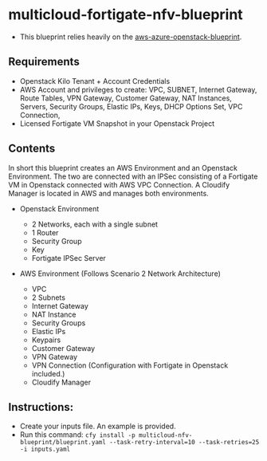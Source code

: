 # multicloud-fortigate-nfv-blueprint

* This blueprint relies heavily on the [aws-azure-openstack-blueprint](https://github.com/cloudify-examples/aws-azure-openstack-blueprint).

## Requirements

* Openstack Kilo Tenant + Account Credentials
* AWS Account and privileges to create: VPC, SUBNET, Internet Gateway, Route Tables, VPN Gateway, Customer Gateway, NAT Instances, Servers, Security Groups, Elastic IPs, Keys, DHCP Options Set, VPC Connection,
* Licensed Fortigate VM Snapshot in your Openstack Project

## Contents

In short this blueprint creates an AWS Environment and an Openstack Environment. The two are connected with an IPSec consisting of a Fortigate VM in Openstack connected with AWS VPC Connection. A Cloudify Manager is located in AWS and manages both environments.

* Openstack Environment
  * 2 Networks, each with a single subnet
  * 1 Router
  * Security Group
  * Key
  * Fortigate IPSec Server

* AWS Environment (Follows Scenario 2 Network Architecture)
  * VPC
  * 2 Subnets
  * Internet Gateway
  * NAT Instance
  * Security Groups
  * Elastic IPs
  * Keypairs
  * Customer Gateway
  * VPN Gateway
  * VPN Connection (Configuration with Fortigate in Openstack included.)
  * Cloudify Manager

## Instructions:

* Create your inputs file. An example is provided.
* Run this command: `cfy install -p multicloud-nfv-blueprint/blueprint.yaml --task-retry-interval=10 --task-retries=25 -i inputs.yaml`

